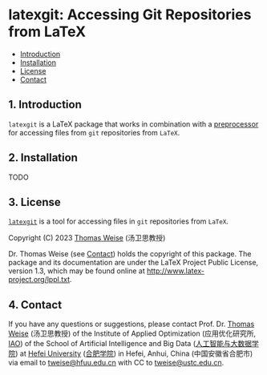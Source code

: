 # latexgit: Accessing Git Repositories from LaTeX

- [Introduction](#1-introduction)
- [Installation](#2-installation)
- [License](#3-license)
- [Contact](#4-contact)


## 1. Introduction

`latexgit` is a LaTeX package that works in combination with a [preprocessor](https://thomasweise.github.io/latexgit_py) for accessing files from `git` repositories from `LaTeX`.


## 2. Installation

TODO


## 3. License
[`latexgit`](https://thomasweise.github.io/latexgit_py) is a tool for accessing files in `git` repositories from `LaTeX`.

Copyright (C) 2023 [Thomas Weise](http://iao.hfuu.edu.cn/5) (汤卫思教授)

Dr. Thomas Weise (see [Contact](#4-contact)) holds the copyright of this package.
The package and its documentation are under the LaTeX Project Public  License, version 1.3, which may be found online at http://www.latex-project.org/lppl.txt.

## 4. Contact
If you have any questions or suggestions, please contact
Prof. Dr. [Thomas Weise](http://iao.hfuu.edu.cn/5) (汤卫思教授) of the 
Institute of Applied Optimization (应用优化研究所, [IAO](http://iao.hfuu.edu.cn)) of the
School of Artificial Intelligence and Big Data ([人工智能与大数据学院](http://www.hfuu.edu.cn/aibd/)) at
[Hefei University](http://www.hfuu.edu.cn/english/) ([合肥学院](http://www.hfuu.edu.cn/)) in
Hefei, Anhui, China (中国安徽省合肥市) via
email to [tweise@hfuu.edu.cn](mailto:tweise@hfuu.edu.cn) with CC to [tweise@ustc.edu.cn](mailto:tweise@ustc.edu.cn).
